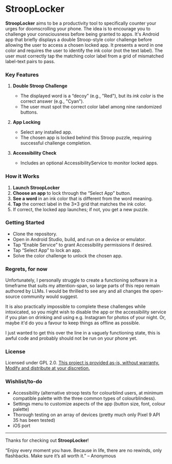 # StroopLocker

**StroopLocker** aims to be a productivity tool to specifically counter your urges for doomscrolling your phone. The idea is to encourage you to challenge your consciousness before being granted to apps. 
It's Android app that briefly displays a double Stroop-style color challenge before allowing the user to access a chosen locked app. It presents a word in one color and requires the user to identify the ink color (not the text label). The user must correctly tap the matching color label from a grid of mismatched label-text pairs to pass.

### Key Features

1. **Double Stroop Challenge**  
   - The displayed word is a “decoy” (e.g., "Red"), but its *ink color* is the correct answer (e.g., "Cyan").  
   - The user must spot the correct color label among nine randomized buttons.

2. **App Locking**  
   - Select any installed app.  
   - The chosen app is locked behind this Stroop puzzle, requiring successful challenge completion.

3. **Accessibility Check**  
   - Includes an optional AccessibilityService to monitor locked apps.

### How it Works

1. **Launch StroopLocker**  
2. **Choose an app** to lock through the “Select App” button.  
3. **See a word** in an ink color that is different from the word meaning.  
4. **Tap** the correct label in the 3×3 grid that matches the ink color.  
5. If correct, the locked app launches; if not, you get a new puzzle.

### Getting Started

- Clone the repository.  
- Open in Android Studio, build, and run on a device or emulator.  
- Tap “Enable Service” to grant Accessibility permissions if desired.  
- Tap “Select App” to lock an app.  
- Solve the color challenge to unlock the chosen app.

### Regrets, for now
Unfortunately, I personally  struggle to create a functioning software in a timeframe that suits my attention-span, so large parts of this repo remain authored by LLMs. I would be thrilled to see any and all changes the open-source community would suggest.

It is also practically impossible to complete these challenges while intoxicated, so you might wish to disable the app or the accessibility service if you plan on drinking and using e.g. Instagram for photos of your night. Or, maybe it'd do you a favour to keep things as offline as possible.

I just wanted to get this over the line in a vaguely functioning state, this is awful code and probably should not be run on your phone yet.


### License
Licensed under GPL 2.0.
[This project is provided as-is, without warranty. Modify and distribute at your discretion.](https://www.gnu.org/licenses/old-licenses/gpl-2.0.en.html)

### Wishlist/to-do
- Accessibility (alternative stroop tests for colourblind users, at minimum compatible palette with the three common types of colourblindess).
- Settings menu to customize aspects of the app (button size, font, colour palette)
- Thorough testing on an array of devices (pretty much only Pixel 9 API 35 has been tested)
- iOS port


---

Thanks for checking out **StroopLocker**!

“Enjoy every moment you have. Because in life, there are no rewinds, only flashbacks. Make sure it’s all worth it.” – Anonymous
